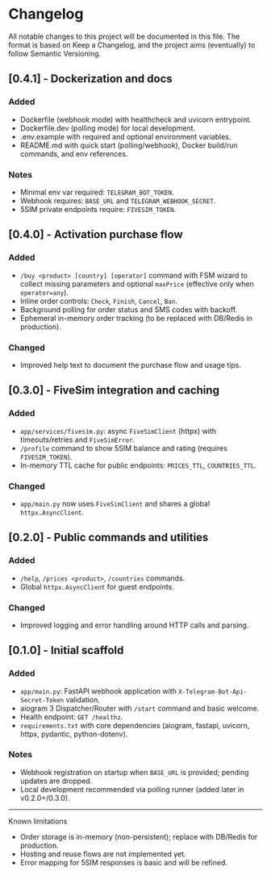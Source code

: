 # Changelog

All notable changes to this project will be documented in this file.
The format is based on Keep a Changelog, and the project aims (eventually) to follow Semantic Versioning.

## [0.4.1] - Dockerization and docs
### Added
- Dockerfile (webhook mode) with healthcheck and uvicorn entrypoint.
- Dockerfile.dev (polling mode) for local development.
- .env.example with required and optional environment variables.
- README.md with quick start (polling/webhook), Docker build/run commands, and env references.

### Notes
- Minimal env var required: `TELEGRAM_BOT_TOKEN`.
- Webhook requires: `BASE_URL` and `TELEGRAM_WEBHOOK_SECRET`.
- 5SIM private endpoints require: `FIVESIM_TOKEN`.

## [0.4.0] - Activation purchase flow
### Added
- `/buy <product> [country] [operator]` command with FSM wizard to collect missing parameters and optional `maxPrice` (effective only when `operator=any`).
- Inline order controls: `Check`, `Finish`, `Cancel`, `Ban`.
- Background polling for order status and SMS codes with backoff.
- Ephemeral in-memory order tracking (to be replaced with DB/Redis in production).

### Changed
- Improved help text to document the purchase flow and usage tips.

## [0.3.0] - FiveSim integration and caching
### Added
- `app/services/fivesim.py`: async `FiveSimClient` (httpx) with timeouts/retries and `FiveSimError`.
- `/profile` command to show 5SIM balance and rating (requires `FIVESIM_TOKEN`).
- In-memory TTL cache for public endpoints: `PRICES_TTL`, `COUNTRIES_TTL`.

### Changed
- `app/main.py` now uses `FiveSimClient` and shares a global `httpx.AsyncClient`.

## [0.2.0] - Public commands and utilities
### Added
- `/help`, `/prices <product>`, `/countries` commands.
- Global `httpx.AsyncClient` for guest endpoints.

### Changed
- Improved logging and error handling around HTTP calls and parsing.

## [0.1.0] - Initial scaffold
### Added
- `app/main.py`: FastAPI webhook application with `X-Telegram-Bot-Api-Secret-Token` validation.
- aiogram 3 Dispatcher/Router with `/start` command and basic welcome.
- Health endpoint: `GET /healthz`.
- `requirements.txt` with core dependencies (aiogram, fastapi, uvicorn, httpx, pydantic, python-dotenv).

### Notes
- Webhook registration on startup when `BASE_URL` is provided; pending updates are dropped.
- Local development recommended via polling runner (added later in v0.2.0+/0.3.0).

---

Known limitations
- Order storage is in-memory (non-persistent); replace with DB/Redis for production.
- Hosting and reuse flows are not implemented yet.
- Error mapping for 5SIM responses is basic and will be refined.
